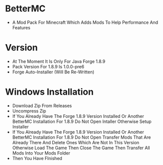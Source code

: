 # BetterMC
- A Mod Pack For Minecraft Which Adds Mods To Help Performance And Features
# Version
- At The Moment It Is Only For Java Forge 1.8.9
- Pack Version For 1.8.9 Is 1.0.0-pre6
- Forge Auto-Installer (Will Be Re-Written)
# Windows Installation
- Download Zip From Releases
- Uncompress Zip
- If You Already Have The Forge 1.8.9 Version Installed Or Another BetterMC Installation For 1.8.9 Do Not Open Intaller Otherwise Setup Installer
- If You Already Have The Forge 1.8.9 Version Installed Or Another BetterMC Installation For 1.8.9 Do Not Open Transfer Mods That Are Already There And Delete Ones Which Are Not In This Version Otherwise Load The Game Then Close The Game Then Transfer All Mods Into Your Mods Folder
- Then You Have FInished
